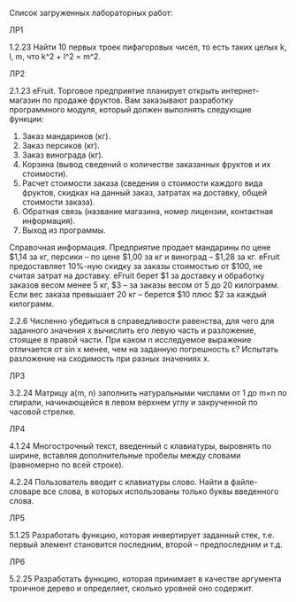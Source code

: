 Список загруженных лабораторных работ:

ЛР1

1.2.23
Найти 10 первых троек пифагоровых чисел, то есть таких целых k, l,
m, что k^2 + l^2 = m^2.

ЛР2

2.1.23
eFruit. Торговое предприятие планирует открыть интернет-магазин
по продаже фруктов. Вам заказывают разработку программного
модуля, который должен выполнять следующие функции:
  1. Заказ мандаринов (кг).
  2. Заказ персиков (кг).
  3. Заказ винограда (кг).
  4. Корзина (вывод сведений о количестве заказанных фруктов и
     их стоимости).
  5. Расчет стоимости заказа (сведения о стоимости каждого вида
      фруктов, скидках на данный заказ, затратах на доставку, общей
      стоимости заказа).
  6. Обратная связь (название магазина, номер лицензии,
    контактная информация).
  7. Выход из программы.

Справочная информация. Предприятие продает мандарины по
цене $1,14 за кг, персики – по цене $1,00 за кг и виноград – $1,28 за
кг. eFruit предоставляет 10%-ную скидку за заказы стоимостью от
$100, не считая затрат на доставку. eFruit берет $1 за доставку и
обработку заказов весом менее 5 кг, $3 – за заказы весом от 5 до 20
килограмм. Если вес заказа превышает 20 кг – берется $10 плюс $2
за каждый килограмм.

2.2.6
Численно убедиться в справедливости равенства, для чего для
заданного значения х вычислить его левую часть и разложение,
стоящее в правой части. При каком n исследуемое выражение
отличается от sin x менее, чем на заданную погрешность ε?
Испытать разложение на сходимость при разных значениях х.

ЛР3

3.2.24
Матрицу a(m, n) заполнить натуральными числами от 1 до
m×n по спирали, начинающейся в левом верхнем углу и закрученной
по часовой стрелке.

ЛР4

4.1.24
Многострочный текст, введенный с клавиатуры, выровнять по
ширине, вставляя дополнительные пробелы между словами
(равномерно по всей строке).

4.2.24
Пользователь вводит с клавиатуры слово. Найти в файле-словаре
все слова, в которых использованы только буквы введенного слова.

ЛР5

5.1.25
Разработать функцию, которая инвертирует заданный стек, т.е.
первый элемент становится последним, второй – предпоследним и
т.д.

ЛР6

5.2.25
Разработать функцию, которая принимает в качестве аргумента 
троичное дерево и определяет, сколько уровней оно содержит.
